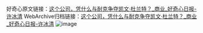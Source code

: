 好奇心原文链接：[这个公司，凭什么与耐克争夺凯文·杜兰特？_商业_好奇心日报-许冰清](https://www.qdaily.com/articles/2060.html)
WebArchive归档链接：[这个公司，凭什么与耐克争夺凯文·杜兰特？_商业_好奇心日报-许冰清](http://web.archive.org/web/20190623150808/https://www.qdaily.com/articles/2060.html)
![image](http://ww3.sinaimg.cn/large/007d5XDply1g3v4lkm2lwj30u02yne81)